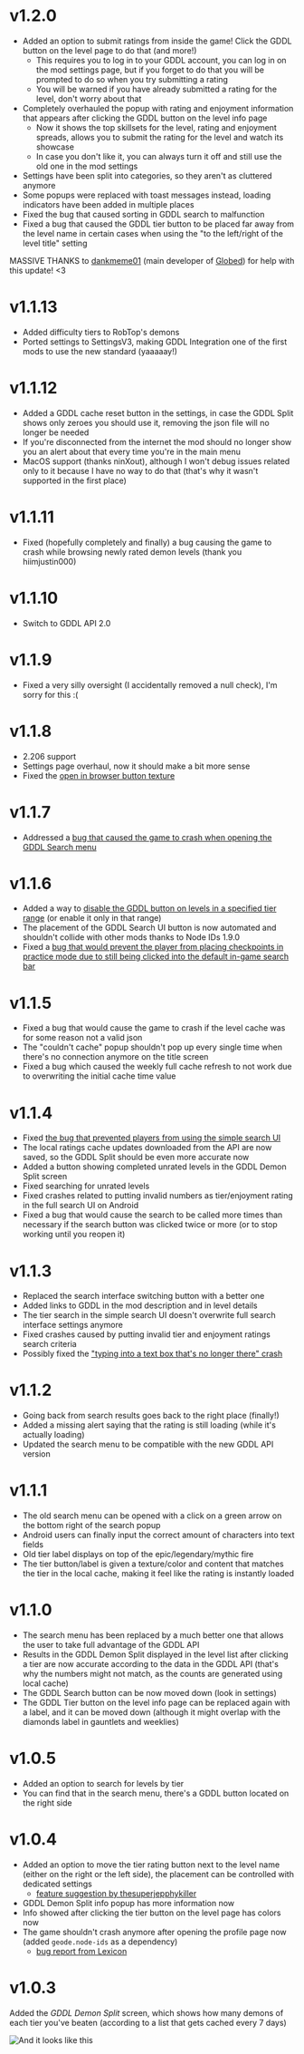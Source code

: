 # v1.2.0
- Added an option to submit ratings from inside the game! Click the GDDL button on the level page to do that (and more!)
  - This requires you to log in to your GDDL account, you can log in on the mod settings page, but if you forget to do that you will be prompted to do so when you try submitting a rating
  - You will be warned if you have already submitted a rating for the level, don't worry about that
- Completely overhauled the popup with rating and enjoyment information that appears after clicking the GDDL button on the level info page
  - Now it shows the top skillsets for the level, rating and enjoyment spreads, allows you to submit the rating for the level and watch its showcase
  - In case you don't like it, you can always turn it off and still use the old one in the mod settings
- Settings have been split into categories, so they aren't as cluttered anymore
- Some popups were replaced with toast messages instead, loading indicators have been added in multiple places
- Fixed the bug that caused sorting in GDDL search to malfunction
- Fixed a bug that caused the GDDL tier button to be placed far away from the level name in certain cases when using the "to the left/right of the level title" setting

MASSIVE THANKS to [dankmeme01](https://github.com/dankmeme01) (main developer of [Globed](https://globed.dev/)) for help with this update! <3

# v1.1.13
- Added difficulty tiers to RobTop's demons
- Ported settings to SettingsV3, making GDDL Integration one of the first mods to use the new standard (yaaaaay!)

# v1.1.12
- Added a GDDL cache reset button in the settings, in case the GDDL Split shows only zeroes you should use it, removing the json file will no longer be needed
- If you're disconnected from the internet the mod should no longer show you an alert about that every time you're in the main menu
- MacOS support (thanks ninXout), although I won't debug issues related only to it because I have no way to do that (that's why it wasn't supported in the first place)

# v1.1.11
- Fixed (hopefully completely and finally) a bug causing the game to crash while browsing newly rated demon levels (thank you hiimjustin000)

# v1.1.10
- Switch to GDDL API 2.0

# v1.1.9
- Fixed a very silly oversight (I accidentally removed a null check), I'm sorry for this :(

# v1.1.8
- 2.206 support
- Settings page overhaul, now it should make a bit more sense
- Fixed the [open in browser button texture](https://github.com/B1rtek/Geode-GDDLIntegration/issues/46)

# v1.1.7
- Addressed a [bug that caused the game to crash when opening the GDDL Search menu](https://github.com/B1rtek/Geode-GDDLIntegration/issues/40)

# v1.1.6
- Added a way to [disable the GDDL button on levels in a specified tier range](https://github.com/B1rtek/Geode-GDDLIntegration/issues/34) (or enable it only in that range)
- The placement of the GDDL Search UI button is now automated and shouldn't collide with other mods thanks to Node IDs 1.9.0
- Fixed a [bug that would prevent the player from placing checkpoints in practice mode due to still being clicked into the default in-game search bar](https://github.com/B1rtek/Geode-GDDLIntegration/issues/33)

# v1.1.5
- Fixed a bug that would cause the game to crash if the level cache was for some reason not a valid json
- The "couldn't cache" popup shouldn't pop up every single time when there's no connection anymore on the title screen
- Fixed a bug which caused the weekly full cache refresh to not work due to overwriting the initial cache time value

# v1.1.4
- Fixed [the bug that prevented players from using the simple search UI](https://github.com/B1rtek/Geode-GDDLIntegration/issues/29)
- The local ratings cache updates downloaded from the API are now saved, so the GDDL Split should be even more accurate now
- Added a button showing completed unrated levels in the GDDL Demon Split screen
- Fixed searching for unrated levels
- Fixed crashes related to putting invalid numbers as tier/enjoyment rating in the full search UI on Android
- Fixed a bug that would cause the search to be called more times than necessary if the search button was clicked twice or more (or to stop working until you reopen it)

# v1.1.3
- Replaced the search interface switching button with a better one
- Added links to GDDL in the mod description and in level details
- The tier search in the simple search UI doesn't overwrite full search interface settings anymore
- Fixed crashes caused by putting invalid tier and enjoyment ratings search criteria
- Possibly fixed the ["typing into a text box that's no longer there" crash](https://github.com/B1rtek/Geode-GDDLIntegration/issues/27)

# v1.1.2
- Going back from search results goes back to the right place (finally!)
- Added a missing alert saying that the rating is still loading (while it's actually loading)
- Updated the search menu to be compatible with the new GDDL API version

# v1.1.1
- The old search menu can be opened with a click on a green arrow on the bottom right of the search popup
- Android users can finally input the correct amount of characters into text fields
- Old tier label displays on top of the epic/legendary/mythic fire
- The tier button/label is given a texture/color and content that matches the tier in the local cache, making it feel like the rating is instantly loaded

# v1.1.0
- The search menu has been replaced by a much better one that allows the user to take full advantage of the GDDL API
- Results in the GDDL Demon Split displayed in the level list after clicking a tier are now accurate according to the data in the GDDL API (that's why the numbers might not match, as the counts are generated using local cache)
- The GDDL Search button can be now moved down (look in settings)
- The GDDL Tier button on the level info page can be replaced again with a label, and it can be moved down (although it might overlap with the diamonds label in gauntlets and weeklies)

# v1.0.5
- Added an option to search for levels by tier
- You can find that in the search menu, there's a GDDL button located on the right side

# v1.0.4
- Added an option to move the tier rating button next to the level name (either on the right or the left side), the placement can be controlled with dedicated settings
  - [feature suggestion by thesuperjepphykiller](https://github.com/B1rtek/Geode-GDDLIntegration/issues/6)
- GDDL Demon Split info popup has more information now
- Info showed after clicking the tier button on the level page has <cp>c</c><cr>o</c><co>l</c><cy>o</c><cg>r</c><cj>s</c> now
- The game shouldn't crash anymore after opening the profile page now (added `geode.node-ids` as a dependency)
  - [bug report from Lexicon](https://github.com/B1rtek/Geode-GDDLIntegration/issues/7)

# v1.0.3
Added the *GDDL Demon Split* screen, which shows how many demons of each tier you've beaten (according to a list that gets cached every 7 days)

![And it looks like this](b1rtek.gddlintegration/split.png)